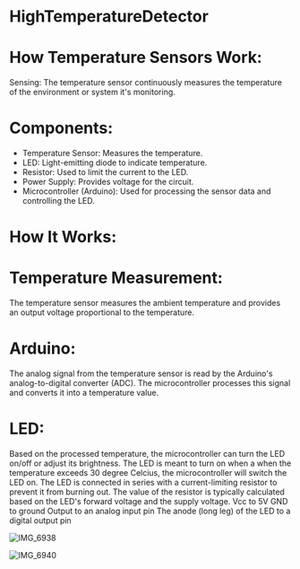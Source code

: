 
# HighTemperatureDetector
# How Temperature Sensors Work:
Sensing: The temperature sensor continuously measures the temperature of the environment or system it's monitoring.

# Components:
- Temperature Sensor: Measures the temperature.
- LED: Light-emitting diode to indicate temperature.
- Resistor: Used to limit the current to the LED.
- Power Supply: Provides voltage for the circuit.
-  Microcontroller (Arduino): Used for processing the sensor data and controlling the LED.

  # How It Works:

# Temperature Measurement:

The temperature sensor measures the ambient temperature and provides an output voltage proportional to the temperature.

# Arduino:

The analog signal from the temperature sensor is read by the Arduino's analog-to-digital converter (ADC).
The microcontroller processes this signal and converts it into a temperature value.

# LED:

Based on the processed temperature, the microcontroller can turn the LED on/off or adjust its brightness.
The LED is meant to turn on when a  when the temperature exceeds 30 degree Celcius, the microcontroller will switch the LED on.
The LED is connected in series with a current-limiting resistor to prevent it from burning out. The value of the resistor is typically calculated based on the LED's forward voltage and the supply voltage.
Vcc to 5V
GND to ground
Output to an analog input pin 
The anode (long leg) of the LED to a digital output pin

![IMG_6938](https://github.com/user-attachments/assets/18f7538e-1a42-4714-a0db-c819668fe03d)

![IMG_6940](https://github.com/user-attachments/assets/17328589-a98c-40cc-b893-0f812111faf6)



